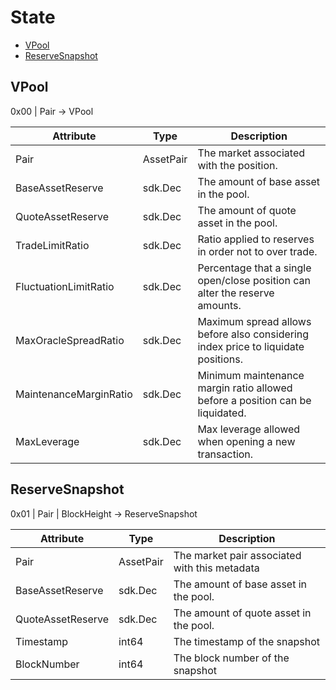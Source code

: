 # State

- [VPool](#vpool)
- [ReserveSnapshot](#reservesnapshot)

## VPool

0x00 | Pair -> VPool

|Attribute|Type|Description|
|---|---|---|
|Pair|AssetPair|The market associated with the position.|
|BaseAssetReserve|sdk.Dec|The amount of base asset in the pool.|
|QuoteAssetReserve|sdk.Dec|The amount of quote asset in the pool.|
|TradeLimitRatio|sdk.Dec|Ratio applied to reserves in order not to over trade.|
|FluctuationLimitRatio|sdk.Dec|Percentage that a single open/close position can alter the reserve amounts.|
|MaxOracleSpreadRatio|sdk.Dec|Maximum spread allows before also considering index price to liquidate positions.|
|MaintenanceMarginRatio|sdk.Dec|Minimum maintenance margin ratio allowed before a position can be liquidated.|
|MaxLeverage|sdk.Dec|Max leverage allowed when opening a new transaction.|

## ReserveSnapshot

0x01 | Pair | BlockHeight -> ReserveSnapshot

|Attribute|Type|Description|
|---|---|---|
|Pair|AssetPair|The market pair associated with this metadata|
|BaseAssetReserve|sdk.Dec|The amount of base asset in the pool.|
|QuoteAssetReserve|sdk.Dec|The amount of quote asset in the pool.|
|Timestamp|int64|The timestamp of the snapshot|
|BlockNumber|int64|The block number of the snapshot|
